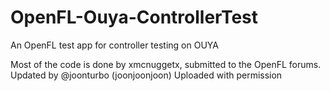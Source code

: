 OpenFL-Ouya-ControllerTest
==========================

An OpenFL test app for controller testing on OUYA

Most of the code is done by xmcnuggetx, submitted to the OpenFL forums.
Updated by @joonturbo (joonjoonjoon)
Uploaded with permission

